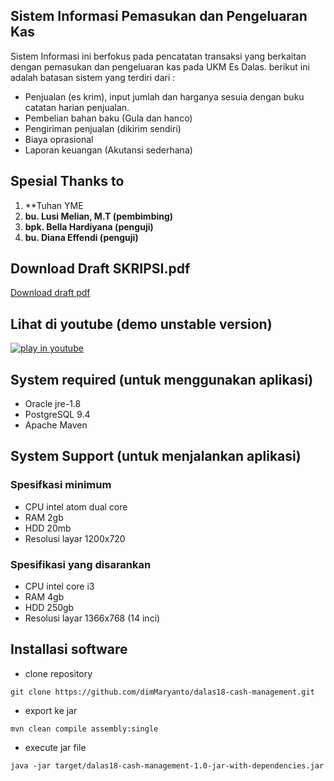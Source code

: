 ## Sistem Informasi Pemasukan dan Pengeluaran Kas

Sistem Informasi ini berfokus pada pencatatan transaksi yang berkaitan dengan pemasukan dan pengeluaran kas pada UKM Es Dalas.
berikut ini adalah batasan sistem yang terdiri dari :

* Penjualan (es krim), input jumlah dan harganya sesuia dengan buku catatan harian penjualan.
* Pembelian bahan baku (Gula dan hanco)
* Pengiriman penjualan (dikirim sendiri)
* Biaya oprasional
* Laporan keuangan (Akutansi sederhana)

## Spesial Thanks to

1. **Tuhan YME
2. **bu. Lusi Melian, M.T (pembimbing)**
3. **bpk. Bella Hardiyana (penguji)**
4. **bu. Diana Effendi (penguji)**

## Download Draft SKRIPSI.pdf

[Download draft pdf](https://github.com/dimMaryanto/dalas18-cash-management/releases)

## Lihat di youtube (demo unstable version)

[![play in youtube](http://img.youtube.com/vi/w2QCogdllio/default.jpg)](https://www.youtube.com/watch?v=w2QCogdllio)

## System required (untuk menggunakan aplikasi)

* Oracle jre-1.8
* PostgreSQL 9.4
* Apache Maven

## System Support (untuk menjalankan aplikasi)

### Spesifkasi minimum

* CPU intel atom dual core
* RAM 2gb
* HDD 20mb
* Resolusi layar 1200x720 

### Spesifikasi yang disarankan

* CPU intel core i3
* RAM 4gb
* HDD 250gb
* Resolusi layar 1366x768 (14 inci)
 
## Installasi software

* clone repository

```
git clone https://github.com/dimMaryanto/dalas18-cash-management.git
```

* export ke jar

```
mvn clean compile assembly:single
```

* execute jar file

```
java -jar target/dalas18-cash-management-1.0-jar-with-dependencies.jar
```
